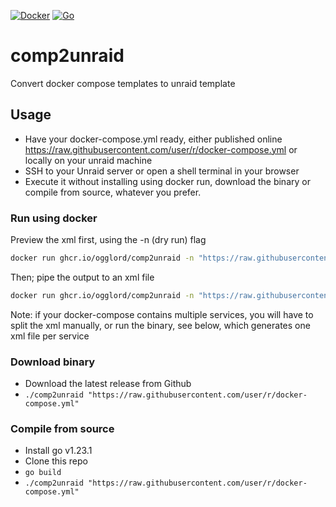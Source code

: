[![Docker](https://github.com/Ogglord/comp2unraid/actions/workflows/docker-publish.yml/badge.svg)](https://github.com/Ogglord/comp2unraid/actions/workflows/docker-publish.yml) [![Go](https://github.com/Ogglord/comp2unraid/actions/workflows/go.yml/badge.svg)](https://github.com/Ogglord/comp2unraid/actions/workflows/go.yml)

# comp2unraid
Convert docker compose templates to unraid template


## Usage

 - Have your docker-compose.yml ready, either published online https://raw.githubusercontent.com/user/r/docker-compose.yml or locally on your unraid machine
 - SSH to your Unraid server or open a shell terminal in your browser
 - Execute it without installing using docker run, download the binary or compile from source, whatever you prefer.


### Run using docker

Preview the xml first, using the -n (dry run) flag
```bash
docker run ghcr.io/ogglord/comp2unraid -n "https://raw.githubusercontent.com/user/r/docker-compose.yml"
```
Then; pipe the output to an xml file
```bash
docker run ghcr.io/ogglord/comp2unraid -n "https://raw.githubusercontent.com/user/r/docker-compose.yml" > my-template.xml
```
Note: if your docker-compose contains multiple services, you will have to split the xml manually, or run the binary, see below, which generates one xml file per service


### Download binary

 - Download the latest release from Github
 - ```./comp2unraid "https://raw.githubusercontent.com/user/r/docker-compose.yml"```

### Compile from source

 - Install go v1.23.1
 - Clone this repo
 - ```go build```
 - ```./comp2unraid "https://raw.githubusercontent.com/user/r/docker-compose.yml"```



